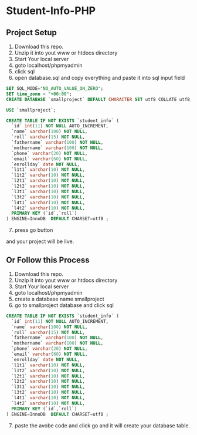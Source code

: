 # Student-Info-PHP


## Project Setup

1. Download this repo.
2. Unzip it into yout www or htdocs directory
3. Start Your local server
4. goto localhost/phpmyadmin
5. click sql
6. open database.sql and copy everything and paste it into sql input field
```sql
SET SQL_MODE="NO_AUTO_VALUE_ON_ZERO";
SET time_zone = "+00:00";
CREATE DATABASE `smallproject` DEFAULT CHARACTER SET utf8 COLLATE utf8_general_ci;

USE `smallproject`;

CREATE TABLE IF NOT EXISTS `student_info` (
  `id` int(11) NOT NULL AUTO_INCREMENT,
  `name` varchar(100) NOT NULL,
  `roll` varchar(15) NOT NULL,
  `fathername` varchar(100) NOT NULL,
  `mothername` varchar(100) NOT NULL,
  `phone` varchar(20) NOT NULL,
  `email` varchar(60) NOT NULL,
  `enrollday` date NOT NULL,
  `l1t1` varchar(10) NOT NULL,
  `l1t2` varchar(10) NOT NULL,
  `l2t1` varchar(10) NOT NULL,
  `l2t2` varchar(10) NOT NULL,
  `l3t1` varchar(10) NOT NULL,
  `l3t2` varchar(10) NOT NULL,
  `l4t1` varchar(10) NOT NULL,
  `l4t2` varchar(10) NOT NULL,
  PRIMARY KEY (`id`,`roll`)
) ENGINE=InnoDB  DEFAULT CHARSET=utf8 ;

```
7. press go button

and your project will be live.

## Or Follow this Process


1. Download this repo.
2. Unzip it into yout www or htdocs directory
3. Start Your local server
4. goto localhost/phpmyadmin
5. create a database name smallproject
6. go to smallproject database and click sql

```sql
CREATE TABLE IF NOT EXISTS `student_info` (
  `id` int(11) NOT NULL AUTO_INCREMENT,
  `name` varchar(100) NOT NULL,
  `roll` varchar(15) NOT NULL,
  `fathername` varchar(100) NOT NULL,
  `mothername` varchar(100) NOT NULL,
  `phone` varchar(20) NOT NULL,
  `email` varchar(60) NOT NULL,
  `enrollday` date NOT NULL,
  `l1t1` varchar(10) NOT NULL,
  `l1t2` varchar(10) NOT NULL,
  `l2t1` varchar(10) NOT NULL,
  `l2t2` varchar(10) NOT NULL,
  `l3t1` varchar(10) NOT NULL,
  `l3t2` varchar(10) NOT NULL,
  `l4t1` varchar(10) NOT NULL,
  `l4t2` varchar(10) NOT NULL,
  PRIMARY KEY (`id`,`roll`)
) ENGINE=InnoDB  DEFAULT CHARSET=utf8 ;
```

7. paste the avobe code and click go and it will create your database table.